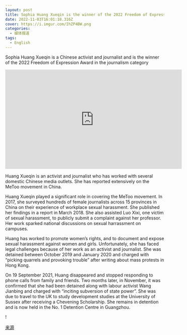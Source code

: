 ```yaml
---
layout: post
title: Sophia Huang Xueqin is the winner of the 2022 Freedom of Expression Award
date: 2022-11-03T16:01:18.316Z
cover: https://i.imgur.com/IhZP4BW.png
categories:
  - 媒体报道
tags:
  - English
---
```

Sophia Huang Xueqin is a Chinese activist and journalist and is the winner of the 2022 Freedom of Expression Award in the journalism category

<iframe width="560" height="315" src="https://www.youtube.com/embed/Ial3Vju9mVI" title="YouTube video player" frameborder="0" allow="accelerometer; autoplay; clipboard-write; encrypted-media; gyroscope; picture-in-picture" allowfullscreen></iframe>

Huang Xueqin is an activist and journalist who has worked with several domestic Chinese media outlets. She has reported extensively on the MeToo movement in China.

Huang Xueqin played a significant role in covering the MeToo movement. In 2017, she surveyed hundreds of female journalists across 15 provinces in China on their experience of workplace sexual harassment. She published her findings in a report in March 2018. She also assisted Luo Xixi, one victim of sexual harassment, to publicly submit a complaint against her professor. Her work sparked national discussions on sexual harrassment on campuses.

Huang has worked to promote women’s rights, and to document and expose sexual harassment against women and girls. Unfortunately, she has faced legal challenges because of her work as an activist and journalist. She was detained between October 2019 and January 2020 and charged with “picking quarrels and provoking trouble” after writing about mass protests in Hong Kong.

On 19 September 2021, Huang disappeared and stopped responding to phone calls from family and friends. Two months later, in November, it was confirmed that she had been detained along with labour activist Wang Jianbing and charged with “inciting subversion of state power”. She was due to travel to the UK to study development studies at the University of Sussex after receiving a Chevening Scholarship. She remains in detention and is now held in the No. 1 Detention Centre in Guangzhou.

!﻿[](https://i.imgur.com/IhZP4BW.png)

[来源﻿](https://www.indexoncensorship.org/2022/10/journalism-2022-winner/)